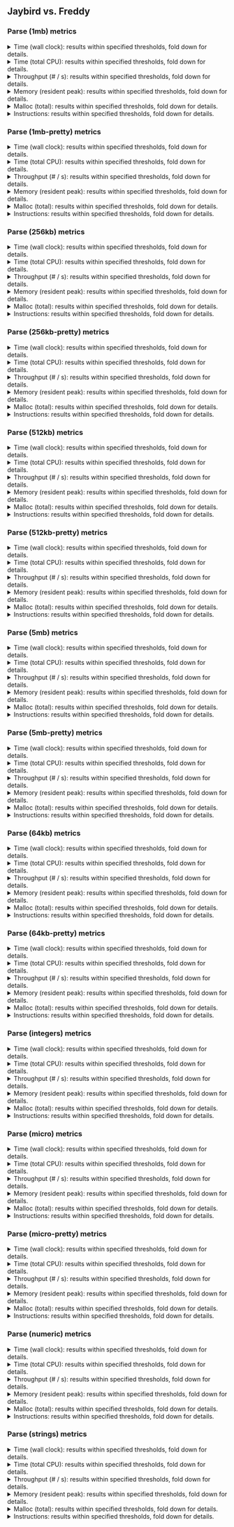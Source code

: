 ## Jaybird vs. Freddy

### Parse (1mb) metrics

<details><summary>Time (wall clock): results within specified thresholds, fold down for details.</summary>
<p>

|         Time (wall clock) (μs) *         |        p0 |       p25 |       p50 |       p75 |       p90 |       p99 |      p100 |   Samples |
|:----------------------------------------:|----------:|----------:|----------:|----------:|----------:|----------:|----------:|----------:|
|                  freddy                  |      3504 |      3576 |      3627 |      3977 |      4035 |      4149 |      4695 |       263 |
|                 jaybird                  |      2159 |      2206 |      2265 |      2474 |      2531 |      2669 |      2700 |       419 |
|                    Δ                     |     -1345 |     -1370 |     -1362 |     -1503 |     -1504 |     -1480 |     -1995 |       156 |
|              Improvement %               |        38 |        38 |        38 |        38 |        37 |        36 |        42 |       156 |

<p>
</details>

<details><summary>Time (total CPU): results within specified thresholds, fold down for details.</summary>
<p>

|         Time (total CPU) (μs) *          |        p0 |       p25 |       p50 |       p75 |       p90 |       p99 |      p100 |   Samples |
|:----------------------------------------:|----------:|----------:|----------:|----------:|----------:|----------:|----------:|----------:|
|                  freddy                  |      3510 |      3578 |      3633 |      3983 |      4037 |      4151 |      4697 |       263 |
|                 jaybird                  |      2161 |      2208 |      2265 |      2478 |      2529 |      2671 |      2698 |       419 |
|                    Δ                     |     -1349 |     -1370 |     -1368 |     -1505 |     -1508 |     -1480 |     -1999 |       156 |
|              Improvement %               |        38 |        38 |        38 |        38 |        37 |        36 |        43 |       156 |

<p>
</details>

<details><summary>Throughput (# / s): results within specified thresholds, fold down for details.</summary>
<p>

|          Throughput (# / s) (#)          |        p0 |       p25 |       p50 |       p75 |       p90 |       p99 |      p100 |   Samples |
|:----------------------------------------:|----------:|----------:|----------:|----------:|----------:|----------:|----------:|----------:|
|                  freddy                  |       285 |       280 |       276 |       251 |       248 |       241 |       213 |       263 |
|                 jaybird                  |       463 |       454 |       442 |       404 |       395 |       375 |       370 |       419 |
|                    Δ                     |       178 |       174 |       166 |       153 |       147 |       134 |       157 |       156 |
|              Improvement %               |        62 |        62 |        60 |        61 |        59 |        56 |        74 |       156 |

<p>
</details>

<details><summary>Memory (resident peak): results within specified thresholds, fold down for details.</summary>
<p>

|        Memory (resident peak) (M)        |        p0 |       p25 |       p50 |       p75 |       p90 |       p99 |      p100 |   Samples |
|:----------------------------------------:|----------:|----------:|----------:|----------:|----------:|----------:|----------:|----------:|
|                  freddy                  |        27 |        29 |        29 |        29 |        29 |        29 |        29 |       263 |
|                 jaybird                  |        29 |        31 |        31 |        31 |        31 |        31 |        31 |       419 |
|                    Δ                     |         2 |         2 |         2 |         2 |         2 |         2 |         2 |       156 |
|              Improvement %               |        -7 |        -7 |        -7 |        -7 |        -7 |        -7 |        -7 |       156 |

<p>
</details>

<details><summary>Malloc (total): results within specified thresholds, fold down for details.</summary>
<p>

|           Malloc (total) (K) *           |        p0 |       p25 |       p50 |       p75 |       p90 |       p99 |      p100 |   Samples |
|:----------------------------------------:|----------:|----------:|----------:|----------:|----------:|----------:|----------:|----------:|
|                  freddy                  |        11 |        11 |        11 |        11 |        11 |        11 |        11 |       263 |
|                 jaybird                  |        11 |        11 |        11 |        11 |        11 |        11 |        11 |       419 |
|                    Δ                     |         0 |         0 |         0 |         0 |         0 |         0 |         0 |       156 |
|              Improvement %               |         0 |         0 |         0 |         0 |         0 |         0 |         0 |       156 |

<p>
</details>

<details><summary>Instructions: results within specified thresholds, fold down for details.</summary>
<p>

|            Instructions (M) *            |        p0 |       p25 |       p50 |       p75 |       p90 |       p99 |      p100 |   Samples |
|:----------------------------------------:|----------:|----------:|----------:|----------:|----------:|----------:|----------:|----------:|
|                  freddy                  |        66 |        66 |        66 |        67 |        67 |        68 |        68 |       263 |
|                 jaybird                  |        47 |        47 |        47 |        47 |        47 |        49 |        49 |       419 |
|                    Δ                     |       -19 |       -19 |       -19 |       -20 |       -20 |       -19 |       -19 |       156 |
|              Improvement %               |        29 |        29 |        29 |        30 |        30 |        28 |        28 |       156 |

<p>
</details>

### Parse (1mb-pretty) metrics

<details><summary>Time (wall clock): results within specified thresholds, fold down for details.</summary>
<p>

|         Time (wall clock) (μs) *         |        p0 |       p25 |       p50 |       p75 |       p90 |       p99 |      p100 |   Samples |
|:----------------------------------------:|----------:|----------:|----------:|----------:|----------:|----------:|----------:|----------:|
|                  freddy                  |      3548 |      3627 |      3682 |      3922 |      4024 |      4211 |      4246 |       263 |
|                 jaybird                  |      2190 |      2243 |      2304 |      2488 |      2578 |      2824 |      8147 |       412 |
|                    Δ                     |     -1358 |     -1384 |     -1378 |     -1434 |     -1446 |     -1387 |      3901 |       149 |
|              Improvement %               |        38 |        38 |        37 |        37 |        36 |        33 |       -92 |       149 |

<p>
</details>

<details><summary>Time (total CPU): results within specified thresholds, fold down for details.</summary>
<p>

|         Time (total CPU) (μs) *          |        p0 |       p25 |       p50 |       p75 |       p90 |       p99 |      p100 |   Samples |
|:----------------------------------------:|----------:|----------:|----------:|----------:|----------:|----------:|----------:|----------:|
|                  freddy                  |      3550 |      3631 |      3686 |      3922 |      4033 |      4215 |      4245 |       263 |
|                 jaybird                  |      2192 |      2245 |      2302 |      2492 |      2578 |      2822 |      2965 |       412 |
|                    Δ                     |     -1358 |     -1386 |     -1384 |     -1430 |     -1455 |     -1393 |     -1280 |       149 |
|              Improvement %               |        38 |        38 |        38 |        36 |        36 |        33 |        30 |       149 |

<p>
</details>

<details><summary>Throughput (# / s): results within specified thresholds, fold down for details.</summary>
<p>

|          Throughput (# / s) (#)          |        p0 |       p25 |       p50 |       p75 |       p90 |       p99 |      p100 |   Samples |
|:----------------------------------------:|----------:|----------:|----------:|----------:|----------:|----------:|----------:|----------:|
|                  freddy                  |       282 |       276 |       272 |       255 |       248 |       238 |       236 |       263 |
|                 jaybird                  |       457 |       446 |       434 |       402 |       388 |       354 |       123 |       412 |
|                    Δ                     |       175 |       170 |       162 |       147 |       140 |       116 |      -113 |       149 |
|              Improvement %               |        62 |        62 |        60 |        58 |        56 |        49 |       -48 |       149 |

<p>
</details>

<details><summary>Memory (resident peak): results within specified thresholds, fold down for details.</summary>
<p>

|        Memory (resident peak) (M)        |        p0 |       p25 |       p50 |       p75 |       p90 |       p99 |      p100 |   Samples |
|:----------------------------------------:|----------:|----------:|----------:|----------:|----------:|----------:|----------:|----------:|
|                  freddy                  |        27 |        29 |        29 |        29 |        29 |        29 |        29 |       263 |
|                 jaybird                  |        29 |        31 |        31 |        31 |        31 |        31 |        31 |       412 |
|                    Δ                     |         2 |         2 |         2 |         2 |         2 |         2 |         2 |       149 |
|              Improvement %               |        -7 |        -7 |        -7 |        -7 |        -7 |        -7 |        -7 |       149 |

<p>
</details>

<details><summary>Malloc (total): results within specified thresholds, fold down for details.</summary>
<p>

|           Malloc (total) (K) *           |        p0 |       p25 |       p50 |       p75 |       p90 |       p99 |      p100 |   Samples |
|:----------------------------------------:|----------:|----------:|----------:|----------:|----------:|----------:|----------:|----------:|
|                  freddy                  |        11 |        11 |        11 |        11 |        11 |        11 |        11 |       263 |
|                 jaybird                  |        11 |        11 |        11 |        11 |        11 |        11 |        11 |       412 |
|                    Δ                     |         0 |         0 |         0 |         0 |         0 |         0 |         0 |       149 |
|              Improvement %               |         0 |         0 |         0 |         0 |         0 |         0 |         0 |       149 |

<p>
</details>

<details><summary>Instructions: results within specified thresholds, fold down for details.</summary>
<p>

|            Instructions (M) *            |        p0 |       p25 |       p50 |       p75 |       p90 |       p99 |      p100 |   Samples |
|:----------------------------------------:|----------:|----------:|----------:|----------:|----------:|----------:|----------:|----------:|
|                  freddy                  |        67 |        68 |        68 |        68 |        68 |        69 |        69 |       263 |
|                 jaybird                  |        48 |        48 |        48 |        48 |        48 |        49 |        50 |       412 |
|                    Δ                     |       -19 |       -20 |       -20 |       -20 |       -20 |       -20 |       -19 |       149 |
|              Improvement %               |        28 |        29 |        29 |        29 |        29 |        29 |        28 |       149 |

<p>
</details>

### Parse (256kb) metrics

<details><summary>Time (wall clock): results within specified thresholds, fold down for details.</summary>
<p>

|         Time (wall clock) (μs) *         |        p0 |       p25 |       p50 |       p75 |       p90 |       p99 |      p100 |   Samples |
|:----------------------------------------:|----------:|----------:|----------:|----------:|----------:|----------:|----------:|----------:|
|                  freddy                  |       860 |       884 |       900 |       985 |      1005 |      1035 |      1082 |      1024 |
|                 jaybird                  |       530 |       547 |       567 |       616 |       630 |       660 |      5401 |      1588 |
|                    Δ                     |      -330 |      -337 |      -333 |      -369 |      -375 |      -375 |      4319 |       564 |
|              Improvement %               |        38 |        38 |        37 |        37 |        37 |        36 |      -399 |       564 |

<p>
</details>

<details><summary>Time (total CPU): results within specified thresholds, fold down for details.</summary>
<p>

|         Time (total CPU) (μs) *          |        p0 |       p25 |       p50 |       p75 |       p90 |       p99 |      p100 |   Samples |
|:----------------------------------------:|----------:|----------:|----------:|----------:|----------:|----------:|----------:|----------:|
|                  freddy                  |       861 |       887 |       902 |       988 |      1007 |      1040 |      1079 |      1024 |
|                 jaybird                  |       532 |       549 |       569 |       619 |       632 |       660 |       744 |      1588 |
|                    Δ                     |      -329 |      -338 |      -333 |      -369 |      -375 |      -380 |      -335 |       564 |
|              Improvement %               |        38 |        38 |        37 |        37 |        37 |        37 |        31 |       564 |

<p>
</details>

<details><summary>Throughput (# / s): results within specified thresholds, fold down for details.</summary>
<p>

|          Throughput (# / s) (#)          |        p0 |       p25 |       p50 |       p75 |       p90 |       p99 |      p100 |   Samples |
|:----------------------------------------:|----------:|----------:|----------:|----------:|----------:|----------:|----------:|----------:|
|                  freddy                  |      1163 |      1131 |      1112 |      1015 |       995 |       966 |       924 |      1024 |
|                 jaybird                  |      1888 |      1828 |      1763 |      1623 |      1588 |      1514 |       185 |      1588 |
|                    Δ                     |       725 |       697 |       651 |       608 |       593 |       548 |      -739 |       564 |
|              Improvement %               |        62 |        62 |        59 |        60 |        60 |        57 |       -80 |       564 |

<p>
</details>

<details><summary>Memory (resident peak): results within specified thresholds, fold down for details.</summary>
<p>

|        Memory (resident peak) (M)        |        p0 |       p25 |       p50 |       p75 |       p90 |       p99 |      p100 |   Samples |
|:----------------------------------------:|----------:|----------:|----------:|----------:|----------:|----------:|----------:|----------:|
|                  freddy                  |        25 |        26 |        26 |        26 |        26 |        26 |        26 |      1024 |
|                 jaybird                  |        26 |        27 |        27 |        27 |        27 |        27 |        27 |      1588 |
|                    Δ                     |         1 |         1 |         1 |         1 |         1 |         1 |         1 |       564 |
|              Improvement %               |        -4 |        -4 |        -4 |        -4 |        -4 |        -4 |        -4 |       564 |

<p>
</details>

<details><summary>Malloc (total): results within specified thresholds, fold down for details.</summary>
<p>

|             Malloc (total) *             |        p0 |       p25 |       p50 |       p75 |       p90 |       p99 |      p100 |   Samples |
|:----------------------------------------:|----------:|----------:|----------:|----------:|----------:|----------:|----------:|----------:|
|                  freddy                  |      2650 |      2650 |      2650 |      2650 |      2650 |      2650 |      2650 |      1024 |
|                 jaybird                  |      2636 |      2636 |      2636 |      2636 |      2636 |      2636 |      2636 |      1588 |
|                    Δ                     |       -14 |       -14 |       -14 |       -14 |       -14 |       -14 |       -14 |       564 |
|              Improvement %               |         1 |         1 |         1 |         1 |         1 |         1 |         1 |       564 |

<p>
</details>

<details><summary>Instructions: results within specified thresholds, fold down for details.</summary>
<p>

|            Instructions (M) *            |        p0 |       p25 |       p50 |       p75 |       p90 |       p99 |      p100 |   Samples |
|:----------------------------------------:|----------:|----------:|----------:|----------:|----------:|----------:|----------:|----------:|
|                  freddy                  |        17 |        17 |        17 |        17 |        17 |        17 |        17 |      1024 |
|                 jaybird                  |        12 |        12 |        12 |        12 |        12 |        12 |        12 |      1588 |
|                    Δ                     |        -5 |        -5 |        -5 |        -5 |        -5 |        -5 |        -5 |       564 |
|              Improvement %               |        29 |        29 |        29 |        29 |        29 |        29 |        29 |       564 |

<p>
</details>

### Parse (256kb-pretty) metrics

<details><summary>Time (wall clock): results within specified thresholds, fold down for details.</summary>
<p>

|         Time (wall clock) (μs) *         |        p0 |       p25 |       p50 |       p75 |       p90 |       p99 |      p100 |   Samples |
|:----------------------------------------:|----------:|----------:|----------:|----------:|----------:|----------:|----------:|----------:|
|                  freddy                  |       867 |       896 |       928 |      1001 |      1020 |      1052 |      1088 |      1002 |
|                 jaybird                  |       548 |       571 |       597 |       650 |       669 |       721 |      6803 |      1517 |
|                    Δ                     |      -319 |      -325 |      -331 |      -351 |      -351 |      -331 |      5715 |       515 |
|              Improvement %               |        37 |        36 |        36 |        35 |        34 |        31 |      -525 |       515 |

<p>
</details>

<details><summary>Time (total CPU): results within specified thresholds, fold down for details.</summary>
<p>

|         Time (total CPU) (μs) *          |        p0 |       p25 |       p50 |       p75 |       p90 |       p99 |      p100 |   Samples |
|:----------------------------------------:|----------:|----------:|----------:|----------:|----------:|----------:|----------:|----------:|
|                  freddy                  |       869 |       899 |       930 |      1004 |      1023 |      1054 |      1091 |      1002 |
|                 jaybird                  |       550 |       573 |       600 |       653 |       672 |       719 |       759 |      1517 |
|                    Δ                     |      -319 |      -326 |      -330 |      -351 |      -351 |      -335 |      -332 |       515 |
|              Improvement %               |        37 |        36 |        35 |        35 |        34 |        32 |        30 |       515 |

<p>
</details>

<details><summary>Throughput (# / s): results within specified thresholds, fold down for details.</summary>
<p>

|          Throughput (# / s) (#)          |        p0 |       p25 |       p50 |       p75 |       p90 |       p99 |      p100 |   Samples |
|:----------------------------------------:|----------:|----------:|----------:|----------:|----------:|----------:|----------:|----------:|
|                  freddy                  |      1153 |      1117 |      1077 |       999 |       980 |       951 |       920 |      1002 |
|                 jaybird                  |      1826 |      1752 |      1675 |      1538 |      1494 |      1387 |       147 |      1517 |
|                    Δ                     |       673 |       635 |       598 |       539 |       514 |       436 |      -773 |       515 |
|              Improvement %               |        58 |        57 |        56 |        54 |        52 |        46 |       -84 |       515 |

<p>
</details>

<details><summary>Memory (resident peak): results within specified thresholds, fold down for details.</summary>
<p>

|        Memory (resident peak) (M)        |        p0 |       p25 |       p50 |       p75 |       p90 |       p99 |      p100 |   Samples |
|:----------------------------------------:|----------:|----------:|----------:|----------:|----------:|----------:|----------:|----------:|
|                  freddy                  |        25 |        26 |        26 |        26 |        26 |        26 |        26 |      1002 |
|                 jaybird                  |        26 |        27 |        27 |        27 |        27 |        27 |        27 |      1517 |
|                    Δ                     |         1 |         1 |         1 |         1 |         1 |         1 |         1 |       515 |
|              Improvement %               |        -4 |        -4 |        -4 |        -4 |        -4 |        -4 |        -4 |       515 |

<p>
</details>

<details><summary>Malloc (total): results within specified thresholds, fold down for details.</summary>
<p>

|             Malloc (total) *             |        p0 |       p25 |       p50 |       p75 |       p90 |       p99 |      p100 |   Samples |
|:----------------------------------------:|----------:|----------:|----------:|----------:|----------:|----------:|----------:|----------:|
|                  freddy                  |      2650 |      2650 |      2650 |      2650 |      2650 |      2650 |      2650 |      1002 |
|                 jaybird                  |      2636 |      2636 |      2636 |      2636 |      2636 |      2636 |      2636 |      1517 |
|                    Δ                     |       -14 |       -14 |       -14 |       -14 |       -14 |       -14 |       -14 |       515 |
|              Improvement %               |         1 |         1 |         1 |         1 |         1 |         1 |         1 |       515 |

<p>
</details>

<details><summary>Instructions: results within specified thresholds, fold down for details.</summary>
<p>

|            Instructions (M) *            |        p0 |       p25 |       p50 |       p75 |       p90 |       p99 |      p100 |   Samples |
|:----------------------------------------:|----------:|----------:|----------:|----------:|----------:|----------:|----------:|----------:|
|                  freddy                  |        17 |        17 |        17 |        17 |        17 |        17 |        17 |      1002 |
|                 jaybird                  |        12 |        12 |        12 |        12 |        12 |        12 |        12 |      1517 |
|                    Δ                     |        -5 |        -5 |        -5 |        -5 |        -5 |        -5 |        -5 |       515 |
|              Improvement %               |        29 |        29 |        29 |        29 |        29 |        29 |        29 |       515 |

<p>
</details>

### Parse (512kb) metrics

<details><summary>Time (wall clock): results within specified thresholds, fold down for details.</summary>
<p>

|         Time (wall clock) (μs) *         |        p0 |       p25 |       p50 |       p75 |       p90 |       p99 |      p100 |   Samples |
|:----------------------------------------:|----------:|----------:|----------:|----------:|----------:|----------:|----------:|----------:|
|                  freddy                  |      1703 |      1780 |      1820 |      1977 |      2009 |      2064 |      2090 |       521 |
|                 jaybird                  |      1070 |      1117 |      1175 |      1252 |      1313 |      1399 |      1471 |       808 |
|                    Δ                     |      -633 |      -663 |      -645 |      -725 |      -696 |      -665 |      -619 |       287 |
|              Improvement %               |        37 |        37 |        35 |        37 |        35 |        32 |        30 |       287 |

<p>
</details>

<details><summary>Time (total CPU): results within specified thresholds, fold down for details.</summary>
<p>

|         Time (total CPU) (μs) *          |        p0 |       p25 |       p50 |       p75 |       p90 |       p99 |      p100 |   Samples |
|:----------------------------------------:|----------:|----------:|----------:|----------:|----------:|----------:|----------:|----------:|
|                  freddy                  |      1705 |      1783 |      1822 |      1979 |      2009 |      2066 |      2086 |       521 |
|                 jaybird                  |      1072 |      1119 |      1176 |      1255 |      1316 |      1403 |      1474 |       808 |
|                    Δ                     |      -633 |      -664 |      -646 |      -724 |      -693 |      -663 |      -612 |       287 |
|              Improvement %               |        37 |        37 |        35 |        37 |        34 |        32 |        29 |       287 |

<p>
</details>

<details><summary>Throughput (# / s): results within specified thresholds, fold down for details.</summary>
<p>

|          Throughput (# / s) (#)          |        p0 |       p25 |       p50 |       p75 |       p90 |       p99 |      p100 |   Samples |
|:----------------------------------------:|----------:|----------:|----------:|----------:|----------:|----------:|----------:|----------:|
|                  freddy                  |       587 |       562 |       550 |       506 |       498 |       484 |       479 |       521 |
|                 jaybird                  |       935 |       895 |       852 |       798 |       762 |       715 |       680 |       808 |
|                    Δ                     |       348 |       333 |       302 |       292 |       264 |       231 |       201 |       287 |
|              Improvement %               |        59 |        59 |        55 |        58 |        53 |        48 |        42 |       287 |

<p>
</details>

<details><summary>Memory (resident peak): results within specified thresholds, fold down for details.</summary>
<p>

|        Memory (resident peak) (M)        |        p0 |       p25 |       p50 |       p75 |       p90 |       p99 |      p100 |   Samples |
|:----------------------------------------:|----------:|----------:|----------:|----------:|----------:|----------:|----------:|----------:|
|                  freddy                  |        26 |        27 |        27 |        28 |        28 |        28 |        28 |       521 |
|                 jaybird                  |        26 |        28 |        28 |        28 |        28 |        28 |        28 |       808 |
|                    Δ                     |         0 |         1 |         1 |         0 |         0 |         0 |         0 |       287 |
|              Improvement %               |         0 |        -4 |        -4 |         0 |         0 |         0 |         0 |       287 |

<p>
</details>

<details><summary>Malloc (total): results within specified thresholds, fold down for details.</summary>
<p>

|             Malloc (total) *             |        p0 |       p25 |       p50 |       p75 |       p90 |       p99 |      p100 |   Samples |
|:----------------------------------------:|----------:|----------:|----------:|----------:|----------:|----------:|----------:|----------:|
|                  freddy                  |      5279 |      5279 |      5279 |      5279 |      5279 |      5279 |      5279 |       521 |
|                 jaybird                  |      5270 |      5270 |      5270 |      5270 |      5270 |      5270 |      5270 |       808 |
|                    Δ                     |        -9 |        -9 |        -9 |        -9 |        -9 |        -9 |        -9 |       287 |
|              Improvement %               |         0 |         0 |         0 |         0 |         0 |         0 |         0 |       287 |

<p>
</details>

<details><summary>Instructions: results within specified thresholds, fold down for details.</summary>
<p>

|            Instructions (M) *            |        p0 |       p25 |       p50 |       p75 |       p90 |       p99 |      p100 |   Samples |
|:----------------------------------------:|----------:|----------:|----------:|----------:|----------:|----------:|----------:|----------:|
|                  freddy                  |        33 |        33 |        33 |        33 |        33 |        34 |        34 |       521 |
|                 jaybird                  |        23 |        23 |        24 |        24 |        24 |        24 |        25 |       808 |
|                    Δ                     |       -10 |       -10 |        -9 |        -9 |        -9 |       -10 |        -9 |       287 |
|              Improvement %               |        30 |        30 |        27 |        27 |        27 |        29 |        26 |       287 |

<p>
</details>

### Parse (512kb-pretty) metrics

<details><summary>Time (wall clock): results within specified thresholds, fold down for details.</summary>
<p>

|         Time (wall clock) (μs) *         |        p0 |       p25 |       p50 |       p75 |       p90 |       p99 |      p100 |   Samples |
|:----------------------------------------:|----------:|----------:|----------:|----------:|----------:|----------:|----------:|----------:|
|                  freddy                  |      1745 |      1799 |      1835 |      1977 |      2035 |      2079 |      2139 |       519 |
|                 jaybird                  |      1080 |      1107 |      1123 |      1235 |      1255 |      1304 |      1329 |       828 |
|                    Δ                     |      -665 |      -692 |      -712 |      -742 |      -780 |      -775 |      -810 |       309 |
|              Improvement %               |        38 |        38 |        39 |        38 |        38 |        37 |        38 |       309 |

<p>
</details>

<details><summary>Time (total CPU): results within specified thresholds, fold down for details.</summary>
<p>

|         Time (total CPU) (μs) *          |        p0 |       p25 |       p50 |       p75 |       p90 |       p99 |      p100 |   Samples |
|:----------------------------------------:|----------:|----------:|----------:|----------:|----------:|----------:|----------:|----------:|
|                  freddy                  |      1747 |      1802 |      1837 |      1979 |      2038 |      2083 |      2135 |       519 |
|                 jaybird                  |      1082 |      1110 |      1125 |      1237 |      1257 |      1306 |      1332 |       828 |
|                    Δ                     |      -665 |      -692 |      -712 |      -742 |      -781 |      -777 |      -803 |       309 |
|              Improvement %               |        38 |        38 |        39 |        37 |        38 |        37 |        38 |       309 |

<p>
</details>

<details><summary>Throughput (# / s): results within specified thresholds, fold down for details.</summary>
<p>

|          Throughput (# / s) (#)          |        p0 |       p25 |       p50 |       p75 |       p90 |       p99 |      p100 |   Samples |
|:----------------------------------------:|----------:|----------:|----------:|----------:|----------:|----------:|----------:|----------:|
|                  freddy                  |       573 |       556 |       545 |       506 |       492 |       481 |       468 |       519 |
|                 jaybird                  |       926 |       903 |       891 |       810 |       797 |       768 |       752 |       828 |
|                    Δ                     |       353 |       347 |       346 |       304 |       305 |       287 |       284 |       309 |
|              Improvement %               |        62 |        62 |        63 |        60 |        62 |        60 |        61 |       309 |

<p>
</details>

<details><summary>Memory (resident peak): results within specified thresholds, fold down for details.</summary>
<p>

|        Memory (resident peak) (M)        |        p0 |       p25 |       p50 |       p75 |       p90 |       p99 |      p100 |   Samples |
|:----------------------------------------:|----------:|----------:|----------:|----------:|----------:|----------:|----------:|----------:|
|                  freddy                  |        26 |        27 |        27 |        27 |        27 |        27 |        27 |       519 |
|                 jaybird                  |        26 |        28 |        28 |        28 |        28 |        28 |        28 |       828 |
|                    Δ                     |         0 |         1 |         1 |         1 |         1 |         1 |         1 |       309 |
|              Improvement %               |         0 |        -4 |        -4 |        -4 |        -4 |        -4 |        -4 |       309 |

<p>
</details>

<details><summary>Malloc (total): results within specified thresholds, fold down for details.</summary>
<p>

|             Malloc (total) *             |        p0 |       p25 |       p50 |       p75 |       p90 |       p99 |      p100 |   Samples |
|:----------------------------------------:|----------:|----------:|----------:|----------:|----------:|----------:|----------:|----------:|
|                  freddy                  |      5279 |      5279 |      5279 |      5279 |      5279 |      5279 |      5279 |       519 |
|                 jaybird                  |      5270 |      5270 |      5270 |      5270 |      5270 |      5270 |      5270 |       828 |
|                    Δ                     |        -9 |        -9 |        -9 |        -9 |        -9 |        -9 |        -9 |       309 |
|              Improvement %               |         0 |         0 |         0 |         0 |         0 |         0 |         0 |       309 |

<p>
</details>

<details><summary>Instructions: results within specified thresholds, fold down for details.</summary>
<p>

|            Instructions (M) *            |        p0 |       p25 |       p50 |       p75 |       p90 |       p99 |      p100 |   Samples |
|:----------------------------------------:|----------:|----------:|----------:|----------:|----------:|----------:|----------:|----------:|
|                  freddy                  |        34 |        34 |        34 |        34 |        34 |        34 |        34 |       519 |
|                 jaybird                  |        24 |        24 |        24 |        24 |        24 |        25 |        25 |       828 |
|                    Δ                     |       -10 |       -10 |       -10 |       -10 |       -10 |        -9 |        -9 |       309 |
|              Improvement %               |        29 |        29 |        29 |        29 |        29 |        26 |        26 |       309 |

<p>
</details>

### Parse (5mb) metrics

<details><summary>Time (wall clock): results within specified thresholds, fold down for details.</summary>
<p>

|         Time (wall clock) (ms) *         |        p0 |       p25 |       p50 |       p75 |       p90 |       p99 |      p100 |   Samples |
|:----------------------------------------:|----------:|----------:|----------:|----------:|----------:|----------:|----------:|----------:|
|                  freddy                  |        18 |        18 |        19 |        19 |        20 |        20 |        20 |        53 |
|                 jaybird                  |        12 |        12 |        13 |        14 |        14 |        16 |        16 |        75 |
|                    Δ                     |        -6 |        -6 |        -6 |        -5 |        -6 |        -4 |        -4 |        22 |
|              Improvement %               |        33 |        33 |        32 |        26 |        30 |        20 |        20 |        22 |

<p>
</details>

<details><summary>Time (total CPU): results within specified thresholds, fold down for details.</summary>
<p>

|         Time (total CPU) (ms) *          |        p0 |       p25 |       p50 |       p75 |       p90 |       p99 |      p100 |   Samples |
|:----------------------------------------:|----------:|----------:|----------:|----------:|----------:|----------:|----------:|----------:|
|                  freddy                  |        18 |        18 |        19 |        19 |        20 |        20 |        20 |        53 |
|                 jaybird                  |        12 |        12 |        13 |        14 |        14 |        16 |        16 |        75 |
|                    Δ                     |        -6 |        -6 |        -6 |        -5 |        -6 |        -4 |        -4 |        22 |
|              Improvement %               |        33 |        33 |        32 |        26 |        30 |        20 |        20 |        22 |

<p>
</details>

<details><summary>Throughput (# / s): results within specified thresholds, fold down for details.</summary>
<p>

|          Throughput (# / s) (#)          |        p0 |       p25 |       p50 |       p75 |       p90 |       p99 |      p100 |   Samples |
|:----------------------------------------:|----------:|----------:|----------:|----------:|----------:|----------:|----------:|----------:|
|                  freddy                  |        56 |        55 |        53 |        51 |        50 |        49 |        49 |        53 |
|                 jaybird                  |        83 |        80 |        76 |        73 |        70 |        63 |        63 |        75 |
|                    Δ                     |        27 |        25 |        23 |        22 |        20 |        14 |        14 |        22 |
|              Improvement %               |        48 |        45 |        43 |        43 |        40 |        29 |        29 |        22 |

<p>
</details>

<details><summary>Memory (resident peak): results within specified thresholds, fold down for details.</summary>
<p>

|        Memory (resident peak) (M)        |        p0 |       p25 |       p50 |       p75 |       p90 |       p99 |      p100 |   Samples |
|:----------------------------------------:|----------:|----------:|----------:|----------:|----------:|----------:|----------:|----------:|
|                  freddy                  |        34 |        40 |        42 |        42 |        42 |        42 |        42 |        53 |
|                 jaybird                  |        50 |        50 |        51 |        59 |        59 |        59 |        59 |        75 |
|                    Δ                     |        16 |        10 |         9 |        17 |        17 |        17 |        17 |        22 |
|              Improvement %               |       -47 |       -25 |       -21 |       -40 |       -40 |       -40 |       -40 |        22 |

<p>
</details>

<details><summary>Malloc (total): results within specified thresholds, fold down for details.</summary>
<p>

|           Malloc (total) (K) *           |        p0 |       p25 |       p50 |       p75 |       p90 |       p99 |      p100 |   Samples |
|:----------------------------------------:|----------:|----------:|----------:|----------:|----------:|----------:|----------:|----------:|
|                  freddy                  |        53 |        53 |        53 |        53 |        53 |        53 |        53 |        53 |
|                 jaybird                  |        53 |        53 |        53 |        53 |        53 |        53 |        53 |        75 |
|                    Δ                     |         0 |         0 |         0 |         0 |         0 |         0 |         0 |        22 |
|              Improvement %               |         0 |         0 |         0 |         0 |         0 |         0 |         0 |        22 |

<p>
</details>

<details><summary>Instructions: results within specified thresholds, fold down for details.</summary>
<p>

|            Instructions (M) *            |        p0 |       p25 |       p50 |       p75 |       p90 |       p99 |      p100 |   Samples |
|:----------------------------------------:|----------:|----------:|----------:|----------:|----------:|----------:|----------:|----------:|
|                  freddy                  |       333 |       333 |       333 |       334 |       334 |       338 |       338 |        53 |
|                 jaybird                  |       240 |       241 |       245 |       245 |       246 |       256 |       256 |        75 |
|                    Δ                     |       -93 |       -92 |       -88 |       -89 |       -88 |       -82 |       -82 |        22 |
|              Improvement %               |        28 |        28 |        26 |        27 |        26 |        24 |        24 |        22 |

<p>
</details>

### Parse (5mb-pretty) metrics

<details><summary>Time (wall clock): results within specified thresholds, fold down for details.</summary>
<p>

|         Time (wall clock) (ms) *         |        p0 |       p25 |       p50 |       p75 |       p90 |       p99 |      p100 |   Samples |
|:----------------------------------------:|----------:|----------:|----------:|----------:|----------:|----------:|----------:|----------:|
|                  freddy                  |        18 |        18 |        19 |        19 |        20 |        22 |        22 |        53 |
|                 jaybird                  |        12 |        12 |        13 |        13 |        14 |        15 |        15 |        76 |
|                    Δ                     |        -6 |        -6 |        -6 |        -6 |        -6 |        -7 |        -7 |        23 |
|              Improvement %               |        33 |        33 |        32 |        32 |        30 |        32 |        32 |        23 |

<p>
</details>

<details><summary>Time (total CPU): results within specified thresholds, fold down for details.</summary>
<p>

|         Time (total CPU) (ms) *          |        p0 |       p25 |       p50 |       p75 |       p90 |       p99 |      p100 |   Samples |
|:----------------------------------------:|----------:|----------:|----------:|----------:|----------:|----------:|----------:|----------:|
|                  freddy                  |        18 |        18 |        19 |        19 |        20 |        22 |        22 |        53 |
|                 jaybird                  |        12 |        12 |        13 |        13 |        14 |        15 |        15 |        76 |
|                    Δ                     |        -6 |        -6 |        -6 |        -6 |        -6 |        -7 |        -7 |        23 |
|              Improvement %               |        33 |        33 |        32 |        32 |        30 |        32 |        32 |        23 |

<p>
</details>

<details><summary>Throughput (# / s): results within specified thresholds, fold down for details.</summary>
<p>

|          Throughput (# / s) (#)          |        p0 |       p25 |       p50 |       p75 |       p90 |       p99 |      p100 |   Samples |
|:----------------------------------------:|----------:|----------:|----------:|----------:|----------:|----------:|----------:|----------:|
|                  freddy                  |        57 |        55 |        53 |        52 |        50 |        45 |        45 |        53 |
|                 jaybird                  |        84 |        80 |        78 |        75 |        72 |        68 |        68 |        76 |
|                    Δ                     |        27 |        25 |        25 |        23 |        22 |        23 |        23 |        23 |
|              Improvement %               |        47 |        45 |        47 |        44 |        44 |        51 |        51 |        23 |

<p>
</details>

<details><summary>Memory (resident peak): results within specified thresholds, fold down for details.</summary>
<p>

|        Memory (resident peak) (M)        |        p0 |       p25 |       p50 |       p75 |       p90 |       p99 |      p100 |   Samples |
|:----------------------------------------:|----------:|----------:|----------:|----------:|----------:|----------:|----------:|----------:|
|                  freddy                  |        32 |        39 |        39 |        39 |        39 |        39 |        39 |        53 |
|                 jaybird                  |        51 |        52 |        52 |        52 |        52 |        52 |        52 |        76 |
|                    Δ                     |        19 |        13 |        13 |        13 |        13 |        13 |        13 |        23 |
|              Improvement %               |       -59 |       -33 |       -33 |       -33 |       -33 |       -33 |       -33 |        23 |

<p>
</details>

<details><summary>Malloc (total): results within specified thresholds, fold down for details.</summary>
<p>

|           Malloc (total) (K) *           |        p0 |       p25 |       p50 |       p75 |       p90 |       p99 |      p100 |   Samples |
|:----------------------------------------:|----------:|----------:|----------:|----------:|----------:|----------:|----------:|----------:|
|                  freddy                  |        53 |        53 |        53 |        53 |        53 |        53 |        53 |        53 |
|                 jaybird                  |        53 |        53 |        53 |        53 |        53 |        53 |        53 |        76 |
|                    Δ                     |         0 |         0 |         0 |         0 |         0 |         0 |         0 |        23 |
|              Improvement %               |         0 |         0 |         0 |         0 |         0 |         0 |         0 |        23 |

<p>
</details>

<details><summary>Instructions: results within specified thresholds, fold down for details.</summary>
<p>

|            Instructions (M) *            |        p0 |       p25 |       p50 |       p75 |       p90 |       p99 |      p100 |   Samples |
|:----------------------------------------:|----------:|----------:|----------:|----------:|----------:|----------:|----------:|----------:|
|                  freddy                  |       339 |       339 |       339 |       340 |       340 |       347 |       347 |        53 |
|                 jaybird                  |       245 |       245 |       246 |       246 |       246 |       261 |       261 |        76 |
|                    Δ                     |       -94 |       -94 |       -93 |       -94 |       -94 |       -86 |       -86 |        23 |
|              Improvement %               |        28 |        28 |        27 |        28 |        28 |        25 |        25 |        23 |

<p>
</details>

### Parse (64kb) metrics

<details><summary>Time (wall clock): results within specified thresholds, fold down for details.</summary>
<p>

|         Time (wall clock) (μs) *         |        p0 |       p25 |       p50 |       p75 |       p90 |       p99 |      p100 |   Samples |
|:----------------------------------------:|----------:|----------:|----------:|----------:|----------:|----------:|----------:|----------:|
|                  freddy                  |       212 |       223 |       228 |       247 |       255 |       268 |       288 |      3595 |
|                 jaybird                  |       133 |       142 |       148 |       159 |       169 |       183 |       211 |      5148 |
|                    Δ                     |       -79 |       -81 |       -80 |       -88 |       -86 |       -85 |       -77 |      1553 |
|              Improvement %               |        37 |        36 |        35 |        36 |        34 |        32 |        27 |      1553 |

<p>
</details>

<details><summary>Time (total CPU): results within specified thresholds, fold down for details.</summary>
<p>

|         Time (total CPU) (μs) *          |        p0 |       p25 |       p50 |       p75 |       p90 |       p99 |      p100 |   Samples |
|:----------------------------------------:|----------:|----------:|----------:|----------:|----------:|----------:|----------:|----------:|
|                  freddy                  |       214 |       225 |       231 |       249 |       257 |       269 |       286 |      3595 |
|                 jaybird                  |       135 |       145 |       150 |       162 |       171 |       185 |       210 |      5148 |
|                    Δ                     |       -79 |       -80 |       -81 |       -87 |       -86 |       -84 |       -76 |      1553 |
|              Improvement %               |        37 |        36 |        35 |        35 |        33 |        31 |        27 |      1553 |

<p>
</details>

<details><summary>Throughput (# / s): results within specified thresholds, fold down for details.</summary>
<p>

|          Throughput (# / s) (#)          |        p0 |       p25 |       p50 |       p75 |       p90 |       p99 |      p100 |   Samples |
|:----------------------------------------:|----------:|----------:|----------:|----------:|----------:|----------:|----------:|----------:|
|                  freddy                  |      4708 |      4491 |      4383 |      4057 |      3921 |      3741 |      3475 |      3595 |
|                 jaybird                  |      7502 |      7023 |      6759 |      6271 |      5919 |      5471 |      4736 |      5148 |
|                    Δ                     |      2794 |      2532 |      2376 |      2214 |      1998 |      1730 |      1261 |      1553 |
|              Improvement %               |        59 |        56 |        54 |        55 |        51 |        46 |        36 |      1553 |

<p>
</details>

<details><summary>Memory (resident peak): results within specified thresholds, fold down for details.</summary>
<p>

|        Memory (resident peak) (M)        |        p0 |       p25 |       p50 |       p75 |       p90 |       p99 |      p100 |   Samples |
|:----------------------------------------:|----------:|----------:|----------:|----------:|----------:|----------:|----------:|----------:|
|                  freddy                  |        25 |        25 |        25 |        25 |        25 |        25 |        25 |      3595 |
|                 jaybird                  |        25 |        25 |        25 |        25 |        25 |        25 |        25 |      5148 |
|                    Δ                     |         0 |         0 |         0 |         0 |         0 |         0 |         0 |      1553 |
|              Improvement %               |         0 |         0 |         0 |         0 |         0 |         0 |         0 |      1553 |

<p>
</details>

<details><summary>Malloc (total): results within specified thresholds, fold down for details.</summary>
<p>

|             Malloc (total) *             |        p0 |       p25 |       p50 |       p75 |       p90 |       p99 |      p100 |   Samples |
|:----------------------------------------:|----------:|----------:|----------:|----------:|----------:|----------:|----------:|----------:|
|                  freddy                  |       674 |       674 |       674 |       674 |       674 |       674 |       674 |      3595 |
|                 jaybird                  |       662 |       662 |       662 |       662 |       662 |       662 |       662 |      5148 |
|                    Δ                     |       -12 |       -12 |       -12 |       -12 |       -12 |       -12 |       -12 |      1553 |
|              Improvement %               |         2 |         2 |         2 |         2 |         2 |         2 |         2 |      1553 |

<p>
</details>

<details><summary>Instructions: results within specified thresholds, fold down for details.</summary>
<p>

|            Instructions (K) *            |        p0 |       p25 |       p50 |       p75 |       p90 |       p99 |      p100 |   Samples |
|:----------------------------------------:|----------:|----------:|----------:|----------:|----------:|----------:|----------:|----------:|
|                  freddy                  |      4155 |      4157 |      4164 |      4166 |      4168 |      4231 |      4246 |      3595 |
|                 jaybird                  |      2936 |      2937 |      2941 |      2943 |      2945 |      3015 |      3083 |      5148 |
|                    Δ                     |     -1219 |     -1220 |     -1223 |     -1223 |     -1223 |     -1216 |     -1163 |      1553 |
|              Improvement %               |        29 |        29 |        29 |        29 |        29 |        29 |        27 |      1553 |

<p>
</details>

### Parse (64kb-pretty) metrics

<details><summary>Time (wall clock): results within specified thresholds, fold down for details.</summary>
<p>

|         Time (wall clock) (μs) *         |        p0 |       p25 |       p50 |       p75 |       p90 |       p99 |      p100 |   Samples |
|:----------------------------------------:|----------:|----------:|----------:|----------:|----------:|----------:|----------:|----------:|
|                  freddy                  |       218 |       227 |       233 |       253 |       260 |       270 |       297 |      3525 |
|                 jaybird                  |       135 |       144 |       150 |       160 |       168 |       186 |       212 |      5118 |
|                    Δ                     |       -83 |       -83 |       -83 |       -93 |       -92 |       -84 |       -85 |      1593 |
|              Improvement %               |        38 |        37 |        36 |        37 |        35 |        31 |        29 |      1593 |

<p>
</details>

<details><summary>Time (total CPU): results within specified thresholds, fold down for details.</summary>
<p>

|         Time (total CPU) (μs) *          |        p0 |       p25 |       p50 |       p75 |       p90 |       p99 |      p100 |   Samples |
|:----------------------------------------:|----------:|----------:|----------:|----------:|----------:|----------:|----------:|----------:|
|                  freddy                  |       220 |       229 |       235 |       255 |       262 |       272 |       294 |      3525 |
|                 jaybird                  |       136 |       146 |       152 |       162 |       170 |       188 |       214 |      5118 |
|                    Δ                     |       -84 |       -83 |       -83 |       -93 |       -92 |       -84 |       -80 |      1593 |
|              Improvement %               |        38 |        36 |        35 |        36 |        35 |        31 |        27 |      1593 |

<p>
</details>

<details><summary>Throughput (# / s): results within specified thresholds, fold down for details.</summary>
<p>

|          Throughput (# / s) (#)          |        p0 |       p25 |       p50 |       p75 |       p90 |       p99 |      p100 |   Samples |
|:----------------------------------------:|----------:|----------:|----------:|----------:|----------:|----------:|----------:|----------:|
|                  freddy                  |      4579 |      4403 |      4291 |      3951 |      3847 |      3709 |      3370 |      3525 |
|                 jaybird                  |      7433 |      6947 |      6663 |      6263 |      5951 |      5379 |      4710 |      5118 |
|                    Δ                     |      2854 |      2544 |      2372 |      2312 |      2104 |      1670 |      1340 |      1593 |
|              Improvement %               |        62 |        58 |        55 |        59 |        55 |        45 |        40 |      1593 |

<p>
</details>

<details><summary>Memory (resident peak): results within specified thresholds, fold down for details.</summary>
<p>

|        Memory (resident peak) (M)        |        p0 |       p25 |       p50 |       p75 |       p90 |       p99 |      p100 |   Samples |
|:----------------------------------------:|----------:|----------:|----------:|----------:|----------:|----------:|----------:|----------:|
|                  freddy                  |        25 |        25 |        25 |        25 |        25 |        25 |        25 |      3525 |
|                 jaybird                  |        25 |        25 |        25 |        25 |        25 |        25 |        25 |      5118 |
|                    Δ                     |         0 |         0 |         0 |         0 |         0 |         0 |         0 |      1593 |
|              Improvement %               |         0 |         0 |         0 |         0 |         0 |         0 |         0 |      1593 |

<p>
</details>

<details><summary>Malloc (total): results within specified thresholds, fold down for details.</summary>
<p>

|             Malloc (total) *             |        p0 |       p25 |       p50 |       p75 |       p90 |       p99 |      p100 |   Samples |
|:----------------------------------------:|----------:|----------:|----------:|----------:|----------:|----------:|----------:|----------:|
|                  freddy                  |       674 |       674 |       674 |       674 |       674 |       674 |       674 |      3525 |
|                 jaybird                  |       662 |       662 |       662 |       662 |       662 |       662 |       662 |      5118 |
|                    Δ                     |       -12 |       -12 |       -12 |       -12 |       -12 |       -12 |       -12 |      1593 |
|              Improvement %               |         2 |         2 |         2 |         2 |         2 |         2 |         2 |      1593 |

<p>
</details>

<details><summary>Instructions: results within specified thresholds, fold down for details.</summary>
<p>

|            Instructions (K) *            |        p0 |       p25 |       p50 |       p75 |       p90 |       p99 |      p100 |   Samples |
|:----------------------------------------:|----------:|----------:|----------:|----------:|----------:|----------:|----------:|----------:|
|                  freddy                  |      4225 |      4231 |      4235 |      4235 |      4239 |      4293 |      4308 |      3525 |
|                 jaybird                  |      2990 |      2992 |      2996 |      2998 |      3000 |      3070 |      3148 |      5118 |
|                    Δ                     |     -1235 |     -1239 |     -1239 |     -1237 |     -1239 |     -1223 |     -1160 |      1593 |
|              Improvement %               |        29 |        29 |        29 |        29 |        29 |        28 |        27 |      1593 |

<p>
</details>

### Parse (integers) metrics

<details><summary>Time (wall clock): results within specified thresholds, fold down for details.</summary>
<p>

|         Time (wall clock) (μs) *         |        p0 |       p25 |       p50 |       p75 |       p90 |       p99 |      p100 |   Samples |
|:----------------------------------------:|----------:|----------:|----------:|----------:|----------:|----------:|----------:|----------:|
|                  freddy                  |       104 |       108 |       112 |       120 |       124 |       131 |       158 |      6451 |
|                 jaybird                  |        98 |       102 |       106 |       115 |       118 |       124 |       151 |      6881 |
|                    Δ                     |        -6 |        -6 |        -6 |        -5 |        -6 |        -7 |        -7 |       430 |
|              Improvement %               |         6 |         6 |         5 |         4 |         5 |         5 |         4 |       430 |

<p>
</details>

<details><summary>Time (total CPU): results within specified thresholds, fold down for details.</summary>
<p>

|         Time (total CPU) (μs) *          |        p0 |       p25 |       p50 |       p75 |       p90 |       p99 |      p100 |   Samples |
|:----------------------------------------:|----------:|----------:|----------:|----------:|----------:|----------:|----------:|----------:|
|                  freddy                  |       106 |       110 |       114 |       122 |       127 |       132 |       162 |      6451 |
|                 jaybird                  |       100 |       104 |       108 |       117 |       121 |       126 |       155 |      6881 |
|                    Δ                     |        -6 |        -6 |        -6 |        -5 |        -6 |        -6 |        -7 |       430 |
|              Improvement %               |         6 |         5 |         5 |         4 |         5 |         5 |         4 |       430 |

<p>
</details>

<details><summary>Throughput (# / s): results within specified thresholds, fold down for details.</summary>
<p>

|          Throughput (# / s) (#)          |        p0 |       p25 |       p50 |       p75 |       p90 |       p99 |      p100 |   Samples |
|:----------------------------------------:|----------:|----------:|----------:|----------:|----------:|----------:|----------:|----------:|
|                  freddy                  |      9585 |      9287 |      8951 |      8335 |      8035 |      7659 |      6321 |      6451 |
|                 jaybird                  |     10157 |      9831 |      9415 |      8711 |      8455 |      8083 |      6606 |      6881 |
|                    Δ                     |       572 |       544 |       464 |       376 |       420 |       424 |       285 |       430 |
|              Improvement %               |         6 |         6 |         5 |         5 |         5 |         6 |         5 |       430 |

<p>
</details>

<details><summary>Memory (resident peak): results within specified thresholds, fold down for details.</summary>
<p>

|        Memory (resident peak) (M)        |        p0 |       p25 |       p50 |       p75 |       p90 |       p99 |      p100 |   Samples |
|:----------------------------------------:|----------:|----------:|----------:|----------:|----------:|----------:|----------:|----------:|
|                  freddy                  |        25 |        26 |        26 |        26 |        26 |        26 |        26 |      6451 |
|                 jaybird                  |        25 |        26 |        26 |        26 |        26 |        26 |        26 |      6881 |
|                    Δ                     |         0 |         0 |         0 |         0 |         0 |         0 |         0 |       430 |
|              Improvement %               |         0 |         0 |         0 |         0 |         0 |         0 |         0 |       430 |

<p>
</details>

<details><summary>Malloc (total): results within specified thresholds, fold down for details.</summary>
<p>

|             Malloc (total) *             |        p0 |       p25 |       p50 |       p75 |       p90 |       p99 |      p100 |   Samples |
|:----------------------------------------:|----------:|----------:|----------:|----------:|----------:|----------:|----------:|----------:|
|                  freddy                  |       216 |       216 |       216 |       216 |       216 |       216 |       216 |      6451 |
|                 jaybird                  |        18 |        18 |        18 |        18 |        18 |        18 |        18 |      6881 |
|                    Δ                     |      -198 |      -198 |      -198 |      -198 |      -198 |      -198 |      -198 |       430 |
|              Improvement %               |        92 |        92 |        92 |        92 |        92 |        92 |        92 |       430 |

<p>
</details>

<details><summary>Instructions: results within specified thresholds, fold down for details.</summary>
<p>

|            Instructions (K) *            |        p0 |       p25 |       p50 |       p75 |       p90 |       p99 |      p100 |   Samples |
|:----------------------------------------:|----------:|----------:|----------:|----------:|----------:|----------:|----------:|----------:|
|                  freddy                  |      2661 |      2662 |      2664 |      2666 |      2669 |      2683 |      2819 |      6451 |
|                 jaybird                  |      2478 |      2478 |      2480 |      2482 |      2484 |      2497 |      2710 |      6881 |
|                    Δ                     |      -183 |      -184 |      -184 |      -184 |      -185 |      -186 |      -109 |       430 |
|              Improvement %               |         7 |         7 |         7 |         7 |         7 |         7 |         4 |       430 |

<p>
</details>

### Parse (micro) metrics

<details><summary>Time (wall clock): results within specified thresholds, fold down for details.</summary>
<p>

|         Time (wall clock) (ns) *         |        p0 |       p25 |       p50 |       p75 |       p90 |       p99 |      p100 |   Samples |
|:----------------------------------------:|----------:|----------:|----------:|----------:|----------:|----------:|----------:|----------:|
|                  freddy                  |      1750 |      1916 |      2000 |      2293 |      2459 |      3335 |     15875 |     10000 |
|                 jaybird                  |      1750 |      1958 |      2042 |      2375 |      2583 |      3459 |     17375 |     10000 |
|                    Δ                     |         0 |        42 |        42 |        82 |       124 |       124 |      1500 |         0 |
|              Improvement %               |         0 |        -2 |        -2 |        -4 |        -5 |        -4 |        -9 |         0 |

<p>
</details>

<details><summary>Time (total CPU): results within specified thresholds, fold down for details.</summary>
<p>

|         Time (total CPU) (ns) *          |        p0 |       p25 |       p50 |       p75 |       p90 |       p99 |      p100 |   Samples |
|:----------------------------------------:|----------:|----------:|----------:|----------:|----------:|----------:|----------:|----------:|
|                  freddy                  |      3291 |      3751 |      3917 |      4419 |      4751 |      5919 |     18542 |     10000 |
|                 jaybird                  |      3333 |      3833 |      4001 |      4587 |      4875 |      6127 |     17250 |     10000 |
|                    Δ                     |        42 |        82 |        84 |       168 |       124 |       208 |     -1292 |         0 |
|              Improvement %               |        -1 |        -2 |        -2 |        -4 |        -3 |        -4 |         7 |         0 |

<p>
</details>

<details><summary>Throughput (# / s): results within specified thresholds, fold down for details.</summary>
<p>

|          Throughput (# / s) (K)          |        p0 |       p25 |       p50 |       p75 |       p90 |       p99 |      p100 |   Samples |
|:----------------------------------------:|----------:|----------:|----------:|----------:|----------:|----------:|----------:|----------:|
|                  freddy                  |       571 |       522 |       500 |       436 |       407 |       296 |        63 |     10000 |
|                 jaybird                  |       571 |       511 |       490 |       421 |       387 |       289 |        58 |     10000 |
|                    Δ                     |         0 |       -11 |       -10 |       -15 |       -20 |        -7 |        -5 |         0 |
|              Improvement %               |         0 |        -2 |        -2 |        -3 |        -5 |        -2 |        -8 |         0 |

<p>
</details>

<details><summary>Memory (resident peak): results within specified thresholds, fold down for details.</summary>
<p>

|        Memory (resident peak) (M)        |        p0 |       p25 |       p50 |       p75 |       p90 |       p99 |      p100 |   Samples |
|:----------------------------------------:|----------:|----------:|----------:|----------:|----------:|----------:|----------:|----------:|
|                  freddy                  |        25 |        25 |        25 |        25 |        25 |        25 |        25 |     10000 |
|                 jaybird                  |        25 |        25 |        25 |        25 |        25 |        25 |        25 |     10000 |
|                    Δ                     |         0 |         0 |         0 |         0 |         0 |         0 |         0 |         0 |
|              Improvement %               |         0 |         0 |         0 |         0 |         0 |         0 |         0 |         0 |

<p>
</details>

<details><summary>Malloc (total): results within specified thresholds, fold down for details.</summary>
<p>

|             Malloc (total) *             |        p0 |       p25 |       p50 |       p75 |       p90 |       p99 |      p100 |   Samples |
|:----------------------------------------:|----------:|----------:|----------:|----------:|----------:|----------:|----------:|----------:|
|                  freddy                  |         4 |         4 |         4 |         4 |         4 |         4 |         4 |     10000 |
|                 jaybird                  |         4 |         4 |         4 |         4 |         4 |         4 |         4 |     10000 |
|                    Δ                     |         0 |         0 |         0 |         0 |         0 |         0 |         0 |         0 |
|              Improvement %               |         0 |         0 |         0 |         0 |         0 |         0 |         0 |         0 |

<p>
</details>

<details><summary>Instructions: results within specified thresholds, fold down for details.</summary>
<p>

|            Instructions (K) *            |        p0 |       p25 |       p50 |       p75 |       p90 |       p99 |      p100 |   Samples |
|:----------------------------------------:|----------:|----------:|----------:|----------:|----------:|----------:|----------:|----------:|
|                  freddy                  |        18 |        18 |        18 |        18 |        18 |        20 |        29 |     10000 |
|                 jaybird                  |        19 |        19 |        19 |        19 |        19 |        21 |        32 |     10000 |
|                    Δ                     |         1 |         1 |         1 |         1 |         1 |         1 |         3 |         0 |
|              Improvement %               |        -6 |        -6 |        -6 |        -6 |        -6 |        -5 |       -10 |         0 |

<p>
</details>

### Parse (micro-pretty) metrics

<details><summary>Time (wall clock): results within specified thresholds, fold down for details.</summary>
<p>

|         Time (wall clock) (ns) *         |        p0 |       p25 |       p50 |       p75 |       p90 |       p99 |      p100 |   Samples |
|:----------------------------------------:|----------:|----------:|----------:|----------:|----------:|----------:|----------:|----------:|
|                  freddy                  |      1750 |      1959 |      2335 |      2501 |      2917 |      3501 |     20917 |     10000 |
|                 jaybird                  |      1791 |      2042 |      2417 |      2583 |      2959 |      3709 |     18959 |     10000 |
|                    Δ                     |        41 |        83 |        82 |        82 |        42 |       208 |     -1958 |         0 |
|              Improvement %               |        -2 |        -4 |        -4 |        -3 |        -1 |        -6 |         9 |         0 |

<p>
</details>

<details><summary>Time (total CPU): results within specified thresholds, fold down for details.</summary>
<p>

|         Time (total CPU) (ns) *          |        p0 |       p25 |       p50 |       p75 |       p90 |       p99 |      p100 |   Samples |
|:----------------------------------------:|----------:|----------:|----------:|----------:|----------:|----------:|----------:|----------:|
|                  freddy                  |      3375 |      3919 |      4335 |      4751 |      5211 |      6087 |     19333 |     10000 |
|                 jaybird                  |      3417 |      4001 |      4335 |      4711 |      5251 |      6251 |     19833 |     10000 |
|                    Δ                     |        42 |        82 |         0 |       -40 |        40 |       164 |       500 |         0 |
|              Improvement %               |        -1 |        -2 |         0 |         1 |        -1 |        -3 |        -3 |         0 |

<p>
</details>

<details><summary>Throughput (# / s): results within specified thresholds, fold down for details.</summary>
<p>

|          Throughput (# / s) (K)          |        p0 |       p25 |       p50 |       p75 |       p90 |       p99 |      p100 |   Samples |
|:----------------------------------------:|----------:|----------:|----------:|----------:|----------:|----------:|----------:|----------:|
|                  freddy                  |       571 |       511 |       429 |       400 |       343 |       286 |        48 |     10000 |
|                 jaybird                  |       558 |       490 |       414 |       387 |       338 |       267 |        53 |     10000 |
|                    Δ                     |       -13 |       -21 |       -15 |       -13 |        -5 |       -19 |         5 |         0 |
|              Improvement %               |        -2 |        -4 |        -3 |        -3 |        -1 |        -7 |        10 |         0 |

<p>
</details>

<details><summary>Memory (resident peak): results within specified thresholds, fold down for details.</summary>
<p>

|        Memory (resident peak) (M)        |        p0 |       p25 |       p50 |       p75 |       p90 |       p99 |      p100 |   Samples |
|:----------------------------------------:|----------:|----------:|----------:|----------:|----------:|----------:|----------:|----------:|
|                  freddy                  |        25 |        25 |        25 |        25 |        25 |        25 |        25 |     10000 |
|                 jaybird                  |        25 |        25 |        25 |        25 |        25 |        25 |        25 |     10000 |
|                    Δ                     |         0 |         0 |         0 |         0 |         0 |         0 |         0 |         0 |
|              Improvement %               |         0 |         0 |         0 |         0 |         0 |         0 |         0 |         0 |

<p>
</details>

<details><summary>Malloc (total): results within specified thresholds, fold down for details.</summary>
<p>

|             Malloc (total) *             |        p0 |       p25 |       p50 |       p75 |       p90 |       p99 |      p100 |   Samples |
|:----------------------------------------:|----------:|----------:|----------:|----------:|----------:|----------:|----------:|----------:|
|                  freddy                  |         4 |         4 |         4 |         4 |         4 |         4 |         4 |     10000 |
|                 jaybird                  |         4 |         4 |         4 |         4 |         4 |         4 |         4 |     10000 |
|                    Δ                     |         0 |         0 |         0 |         0 |         0 |         0 |         0 |         0 |
|              Improvement %               |         0 |         0 |         0 |         0 |         0 |         0 |         0 |         0 |

<p>
</details>

<details><summary>Instructions: results within specified thresholds, fold down for details.</summary>
<p>

|            Instructions (K) *            |        p0 |       p25 |       p50 |       p75 |       p90 |       p99 |      p100 |   Samples |
|:----------------------------------------:|----------:|----------:|----------:|----------:|----------:|----------:|----------:|----------:|
|                  freddy                  |        18 |        18 |        18 |        18 |        18 |        20 |        35 |     10000 |
|                 jaybird                  |        19 |        19 |        19 |        19 |        19 |        21 |        32 |     10000 |
|                    Δ                     |         1 |         1 |         1 |         1 |         1 |         1 |        -3 |         0 |
|              Improvement %               |        -6 |        -6 |        -6 |        -6 |        -6 |        -5 |         9 |         0 |

<p>
</details>

### Parse (numeric) metrics

<details><summary>Time (wall clock): results within specified thresholds, fold down for details.</summary>
<p>

|         Time (wall clock) (μs) *         |        p0 |       p25 |       p50 |       p75 |       p90 |       p99 |      p100 |   Samples |
|:----------------------------------------:|----------:|----------:|----------:|----------:|----------:|----------:|----------:|----------:|
|                  freddy                  |        98 |       101 |       103 |       112 |       116 |       121 |       265 |      6858 |
|                 jaybird                  |        59 |        61 |        62 |        68 |        70 |        78 |       118 |      9905 |
|                    Δ                     |       -39 |       -40 |       -41 |       -44 |       -46 |       -43 |      -147 |      3047 |
|              Improvement %               |        40 |        40 |        40 |        39 |        40 |        36 |        55 |      3047 |

<p>
</details>

<details><summary>Time (total CPU): results within specified thresholds, fold down for details.</summary>
<p>

|         Time (total CPU) (μs) *          |        p0 |       p25 |       p50 |       p75 |       p90 |       p99 |      p100 |   Samples |
|:----------------------------------------:|----------:|----------:|----------:|----------:|----------:|----------:|----------:|----------:|
|                  freddy                  |        99 |       103 |       106 |       114 |       118 |       123 |       144 |      6858 |
|                 jaybird                  |        60 |        63 |        65 |        70 |        73 |        78 |       123 |      9905 |
|                    Δ                     |       -39 |       -40 |       -41 |       -44 |       -45 |       -45 |       -21 |      3047 |
|              Improvement %               |        39 |        39 |        39 |        39 |        38 |        37 |        15 |      3047 |

<p>
</details>

<details><summary>Throughput (# / s): results within specified thresholds, fold down for details.</summary>
<p>

|          Throughput (# / s) (K)          |        p0 |       p25 |       p50 |       p75 |       p90 |       p99 |      p100 |   Samples |
|:----------------------------------------:|----------:|----------:|----------:|----------:|----------:|----------:|----------:|----------:|
|                  freddy                  |     10239 |      9951 |      9679 |      8959 |      8647 |      8271 |      3768 |      6858 |
|                 jaybird                  |     17082 |     16495 |     16039 |     14767 |     14199 |     12807 |      8466 |      9905 |
|                    Δ                     |      6843 |      6544 |      6360 |      5808 |      5552 |      4536 |      4698 |      3047 |
|              Improvement %               |        67 |        66 |        66 |        65 |        64 |        55 |       125 |      3047 |

<p>
</details>

<details><summary>Memory (resident peak): results within specified thresholds, fold down for details.</summary>
<p>

|        Memory (resident peak) (M)        |        p0 |       p25 |       p50 |       p75 |       p90 |       p99 |      p100 |   Samples |
|:----------------------------------------:|----------:|----------:|----------:|----------:|----------:|----------:|----------:|----------:|
|                  freddy                  |        25 |        25 |        26 |        26 |        26 |        26 |        26 |      6858 |
|                 jaybird                  |        25 |        25 |        26 |        26 |        26 |        26 |        26 |      9905 |
|                    Δ                     |         0 |         0 |         0 |         0 |         0 |         0 |         0 |      3047 |
|              Improvement %               |         0 |         0 |         0 |         0 |         0 |         0 |         0 |      3047 |

<p>
</details>

<details><summary>Malloc (total): results within specified thresholds, fold down for details.</summary>
<p>

|             Malloc (total) *             |        p0 |       p25 |       p50 |       p75 |       p90 |       p99 |      p100 |   Samples |
|:----------------------------------------:|----------:|----------:|----------:|----------:|----------:|----------:|----------:|----------:|
|                  freddy                  |        13 |        13 |        13 |        13 |        13 |        13 |        13 |      6858 |
|                 jaybird                  |        10 |        10 |        10 |        10 |        10 |        10 |        10 |      9905 |
|                    Δ                     |        -3 |        -3 |        -3 |        -3 |        -3 |        -3 |        -3 |      3047 |
|              Improvement %               |        23 |        23 |        23 |        23 |        23 |        23 |        23 |      3047 |

<p>
</details>

<details><summary>Instructions: results within specified thresholds, fold down for details.</summary>
<p>

|            Instructions (K) *            |        p0 |       p25 |       p50 |       p75 |       p90 |       p99 |      p100 |   Samples |
|:----------------------------------------:|----------:|----------:|----------:|----------:|----------:|----------:|----------:|----------:|
|                  freddy                  |      1800 |      1801 |      1803 |      1805 |      1806 |      1819 |      1876 |      6858 |
|                 jaybird                  |      1533 |      1534 |      1535 |      1536 |      1538 |      1546 |      1665 |      9905 |
|                    Δ                     |      -267 |      -267 |      -268 |      -269 |      -268 |      -273 |      -211 |      3047 |
|              Improvement %               |        15 |        15 |        15 |        15 |        15 |        15 |        11 |      3047 |

<p>
</details>

### Parse (strings) metrics

<details><summary>Time (wall clock): results within specified thresholds, fold down for details.</summary>
<p>

|         Time (wall clock) (μs) *         |        p0 |       p25 |       p50 |       p75 |       p90 |       p99 |      p100 |   Samples |
|:----------------------------------------:|----------:|----------:|----------:|----------:|----------:|----------:|----------:|----------:|
|                  freddy                  |       383 |       409 |       429 |       455 |       478 |       521 |       595 |      2088 |
|                 jaybird                  |        81 |        87 |        93 |        99 |       107 |       134 |       198 |      7280 |
|                    Δ                     |      -302 |      -322 |      -336 |      -356 |      -371 |      -387 |      -397 |      5192 |
|              Improvement %               |        79 |        79 |        78 |        78 |        78 |        74 |        67 |      5192 |

<p>
</details>

<details><summary>Time (total CPU): results within specified thresholds, fold down for details.</summary>
<p>

|         Time (total CPU) (μs) *          |        p0 |       p25 |       p50 |       p75 |       p90 |       p99 |      p100 |   Samples |
|:----------------------------------------:|----------:|----------:|----------:|----------:|----------:|----------:|----------:|----------:|
|                  freddy                  |       385 |       411 |       431 |       457 |       480 |       525 |       595 |      2088 |
|                 jaybird                  |        82 |        89 |        95 |       101 |       109 |       137 |       201 |      7280 |
|                    Δ                     |      -303 |      -322 |      -336 |      -356 |      -371 |      -388 |      -394 |      5192 |
|              Improvement %               |        79 |        78 |        78 |        78 |        77 |        74 |        66 |      5192 |

<p>
</details>

<details><summary>Throughput (# / s): results within specified thresholds, fold down for details.</summary>
<p>

|          Throughput (# / s) (K)          |        p0 |       p25 |       p50 |       p75 |       p90 |       p99 |      p100 |   Samples |
|:----------------------------------------:|----------:|----------:|----------:|----------:|----------:|----------:|----------:|----------:|
|                  freddy                  |      2609 |      2447 |      2331 |      2199 |      2091 |      1921 |      1679 |      2088 |
|                 jaybird                  |     12416 |     11527 |     10791 |     10103 |      9391 |      7451 |      5054 |      7280 |
|                    Δ                     |      9807 |      9080 |      8460 |      7904 |      7300 |      5530 |      3375 |      5192 |
|              Improvement %               |       376 |       371 |       363 |       359 |       349 |       288 |       201 |      5192 |

<p>
</details>

<details><summary>Memory (resident peak): results within specified thresholds, fold down for details.</summary>
<p>

|        Memory (resident peak) (M)        |        p0 |       p25 |       p50 |       p75 |       p90 |       p99 |      p100 |   Samples |
|:----------------------------------------:|----------:|----------:|----------:|----------:|----------:|----------:|----------:|----------:|
|                  freddy                  |        25 |        25 |        25 |        25 |        25 |        25 |        25 |      2088 |
|                 jaybird                  |        25 |        25 |        25 |        25 |        25 |        25 |        25 |      7280 |
|                    Δ                     |         0 |         0 |         0 |         0 |         0 |         0 |         0 |      5192 |
|              Improvement %               |         0 |         0 |         0 |         0 |         0 |         0 |         0 |      5192 |

<p>
</details>

<details><summary>Malloc (total): results within specified thresholds, fold down for details.</summary>
<p>

|             Malloc (total) *             |        p0 |       p25 |       p50 |       p75 |       p90 |       p99 |      p100 |   Samples |
|:----------------------------------------:|----------:|----------:|----------:|----------:|----------:|----------:|----------:|----------:|
|                  freddy                  |      5701 |      5701 |      5701 |      5701 |      5701 |      5701 |      5701 |      2088 |
|                 jaybird                  |        49 |        49 |        49 |        49 |        49 |        49 |        49 |      7280 |
|                    Δ                     |     -5652 |     -5652 |     -5652 |     -5652 |     -5652 |     -5652 |     -5652 |      5192 |
|              Improvement %               |        99 |        99 |        99 |        99 |        99 |        99 |        99 |      5192 |

<p>
</details>

<details><summary>Instructions: results within specified thresholds, fold down for details.</summary>
<p>

|            Instructions (K) *            |        p0 |       p25 |       p50 |       p75 |       p90 |       p99 |      p100 |   Samples |
|:----------------------------------------:|----------:|----------:|----------:|----------:|----------:|----------:|----------:|----------:|
|                  freddy                  |      8225 |      8229 |      8237 |      8241 |      8245 |      8675 |      8690 |      2088 |
|                 jaybird                  |      1462 |      1463 |      1465 |      1467 |      1467 |      1481 |      1505 |      7280 |
|                    Δ                     |     -6763 |     -6766 |     -6772 |     -6774 |     -6778 |     -7194 |     -7185 |      5192 |
|              Improvement %               |        82 |        82 |        82 |        82 |        82 |        83 |        83 |      5192 |

<p>
</details>

